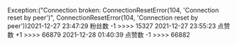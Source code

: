 Exception:("Connection broken: ConnectionResetError(104, 'Connection reset by peer')", ConnectionResetError(104, 'Connection reset by peer'))2021-12-27  23:47:29   粉丝数 -1 >>>> 15327
2021-12-27  23:55:23   点赞数 +1 >>>> 66879
2021-12-28  01:40:39   点赞数 -1 >>>> 66882
